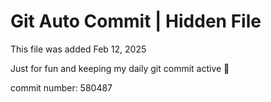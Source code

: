 # Git Auto Commit | Hidden File

This file was added Feb 12, 2025

Just for fun and keeping my daily git commit active 🤪

commit number: 580487
